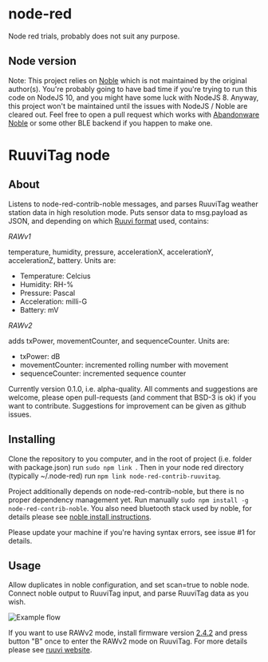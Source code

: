 # node-red
Node red trials, probably does not suit any purpose.

## Node version
Note: This project relies on [Noble](https://github.com/noble/noble) which is not maintained by the original author(s). 
You're probably going to have bad time if you're trying to run this code on NodeJS 10, and you might have some luck with NodeJS 8. Anyway, this project won't be maintained until the issues with NodeJS / Noble are cleared out. Feel free to open a pull request which works with [Abandonware Noble](https://www.npmjs.com/package/@abandonware/noble) or some other BLE backend if you happen to make one. 

# RuuviTag node
## About
Listens to node-red-contrib-noble messages, and parses RuuviTag weather station data in high resolution mode.
Puts sensor data to msg.payload as JSON, and depending on which [Ruuvi format](https://github.com/ruuvi/ruuvi-sensor-protocols) used, contains:

*RAWv1*

temperature, humidity, pressure, accelerationX, accelerationY, accelerationZ, battery. Units are:
 - Temperature: Celcius
 - Humidity: RH-%
 - Pressure: Pascal
 - Acceleration: milli-G
 - Battery: mV

*RAWv2*

adds txPower, movementCounter, and sequenceCounter. Units are:
 - txPower: dB
 - movementCounter: incremented rolling number with movement
 - sequenceCounter: incremented sequence counter

Currently version 0.1.0, i.e. alpha-quality. All comments and suggestions are welcome, please open pull-requests (and comment that BSD-3 is ok) if you
want to contribute. Suggestions for improvement can be given as github issues.

## Installing
Clone the repository to you computer, and in the root of project (i.e. folder with package.json) run
`sudo npm link `.
Then in your node red directory (typically ~/.node-red) run ` npm link node-red-contrib-ruuvitag `.

Project additionally depends on node-red-contrib-noble, but there is no proper dependency management yet.
Run manually ` sudo npm install -g node-red-contrib-noble `. You also need bluetooth stack used by noble,
for details please see [noble install instructions](https://github.com/kmi/node-red-contrib-noble).

Please update your machine if you're having syntax errors, see issue #1 for details.

## Usage
Allow duplicates in noble configuration, and set scan=true to noble node. Connect noble output to RuuviTag input,
and parse RuuviTag data as you wish.

![Example flow](./images/nodered_ruuvinode_flow.png)

If you want to use RAWv2 mode, install firmware version [2.4.2](lab.ruuvi.com/dfu) and press button "B" once to enter the RAWv2 mode on RuuviTag.
For more details please see [ruuvi website](https://ruu.vi).
